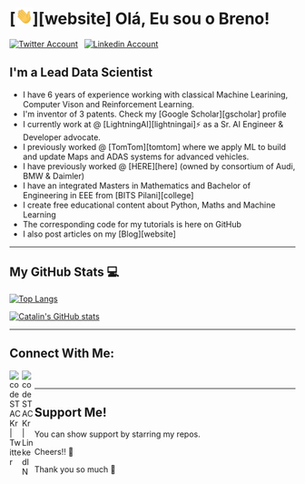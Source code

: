 
# [<img src="https://raw.githubusercontent.com/ABSphreak/ABSphreak/master/gifs/Hi.gif" width="30px">][website] Olá, Eu sou o Breno!
<a href="https://twitter.com/akshay_pachaar"><img src="https://cdn.worldvectorlogo.com/logos/twitter-6.svg" title="Twitter" alt="Twitter Account" width="40"/></a> 
&ensp;<a href="https://www.linkedin.com/in/akshay-pachaar/"><img src="https://cdn.worldvectorlogo.com/logos/linkedin-icon-2.svg" title="Linkedin" alt="Linkedin Account" width="30"/></a>

## I'm a Lead Data Scientist

- I have 6 years of experience working with classical Machine Learining, Computer Vison and Reinforcement Learning.
- I'm inventor of 3 patents. Check my [Google Scholar][gscholar] profile
- I currently work at @ [LightningAI][lightningai]⚡️ as a Sr. AI Engineer & Developer advocate.
- I previously worked @ [TomTom][tomtom] where we apply ML to build and update Maps and ADAS systems for advanced vehicles.
- I have previously worked @ [HERE][here] (owned by consortium of Audi, BMW & Daimler)
- I have an integrated Masters in Mathematics and Bachelor of Engineering in EEE from [BITS Pilani][college]
- I create free educational content about Python, Maths and Machine Learning
- The corresponding code for my tutorials is here on GitHub
- I also post articles on my [Blog][website]

---

## My GitHub Stats 💻

[![Top Langs](https://github-readme-stats.vercel.app/api/top-langs/?username=patchy631&hide=java,html,css&theme=dracula)](https://github.com/anuraghazra/github-readme-stats)

[![Catalin's GitHub stats](https://github-readme-stats.vercel.app/api?username=patchy631&theme=dracula)](https://github.com/anuraghazra/github-readme-stats)


[twitter]: https://twitter.com/breno_canyggia
[linkedin]: https://www.linkedin.com/in/brenocanyggia/
---

## Connect With Me:

[<img align="left" alt="codeSTACKr | Twitter" width="22px" src="https://cdn.jsdelivr.net/npm/simple-icons@v3/icons/twitter.svg" />][twitter]
[<img align="left" alt="codeSTACKr | LinkedIN" width="22px" src="https://cdn.jsdelivr.net/npm/simple-icons@v3/icons/linkedin.svg" />][linkedin]

<br />

---
## Support Me!
You can show support by starring my repos.

Cheers!! 🍻 

Thank you so much 🙏
